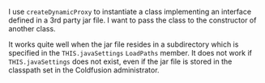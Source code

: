 I use `createDynamicProxy` to instantiate a class implementing an interface defined in a 3rd party jar file.
I want to pass the class to the constructor of another class.

It works quite well when the jar file resides in a subdirectory which is specified in the `THIS.javaSettings` `LoadPaths` member.
It does not work if `THIS.javaSettings` does not exist, even if the jar file is stored in the classpath set in the Coldfusion administrator.
